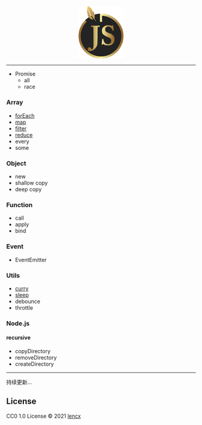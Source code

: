 <p align="center">
  <img width="120" src="./logo.svg">
</p>

---

- Promise
  - all
  - race

### Array

- [forEach](/docs/js/array/forEach/index.md)
- [map](/docs/js/array/map/index.md)
- [filter](/docs/js/array/filter/index.md)
- [reduce](docs/js/array/reduce/index.md)
- every
- some

### Object

- new
- shallow copy
- deep copy

### Function

- call
- apply
- bind

### Event

- EventEmitter

### Utils

- [curry](/docs/js/utils/curry/index.md)
- [sleep](/docs/js/utils/sleep/index.md)
- debounce
- throttle

### Node.js

#### recursive

- copyDirectory
- removeDirectory
- createDirectory

---

持续更新...

## License

CC0 1.0 License © 2021 [lencx](https://github.com/lencx)
